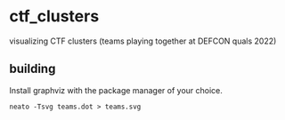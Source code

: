 # ctf_clusters

visualizing CTF clusters (teams playing together at DEFCON quals 2022)

<object type="image/svg+xml" data="./teams.svg"></object>

## building

Install graphviz with the package manager of your choice.

```
neato -Tsvg teams.dot > teams.svg
```
